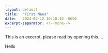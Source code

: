 ```yaml
---
layout: default
title:  "First News"
date:   2024-02-12 10:18:10 -0600
excerpt-separator: <!--more-->
---
```


This is an excerpt, please read by opening this....
<!--more-->

Hello